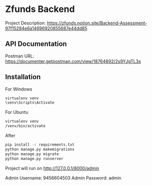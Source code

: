 
# Zfunds Backend

Project Description: https://zfunds.notion.site/Backend-Assessment-97f15284e6a14696920855687e44dd85


## API Documentation

Postman URL: https://documenter.getpostman.com/view/18764892/2s9YJgTL3s
## Installation


For Windows
```cmd
virtualenv venv
\venv\Scripts\Activate
```

For Ubuntu
```bash
virtualenv venv
/venv/bin/activate
```

After
```bash
pip install -r requirements.txt
python manage.py makemigrations
python manage.py migrate
python manage.py runserver
```

Project will run on http://127.0.0.1/8000/admin

Admin Username: 9456604503
Admin Password: admin